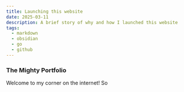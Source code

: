 ```yaml
---
title: Launching this website
date: 2025-03-11
description: A brief story of why and how I launched this website
tags:
  - markdown
  - obsidian
  - go
  - github
---
```

### The Mighty Portfolio

Welcome to my corner on the internet! So
